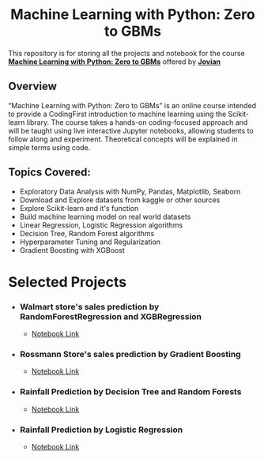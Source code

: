 <h1 align="center">Machine Learning with Python: Zero to GBMs</h1>

This repository is for storing all the projects and notebook for the course
**[Machine Learning with Python: Zero to GBMs](https://jovian.ai/learn/machine-learning-with-python-zero-to-gbms)**
offered by **[Jovian](https://jovian.ai/)**

## Overview

“Machine Learning with Python: Zero to GBMs” is an online course intended to
provide a CodingFirst introduction to machine learning using the Scikit-learn
library. The course takes a hands-on coding-focused approach and will be taught
using live interactive Jupyter notebooks, allowing students to follow along and
experiment. Theoretical concepts will be explained in simple terms using code.

## Topics Covered:

- Exploratory Data Analysis with NumPy, Pandas, Matplotlib, Seaborn
- Download and Explore datasets from kaggle or other sources
- Explore Scikit-learn and it's function
- Build machine learning model on real world datasets
- Linear Regression, Logistic Regression algorithms
- Decision Tree, Random Forest algorithms
- Hyperparameter Tuning and Regularization
- Gradient Boosting with XGBoost

# Selected Projects

- ### Walmart store's sales prediction by RandomForestRegression and XGBRegression

  - [Notebook Link](https://jovian.ai/alamgirakash2000/walmart-salse-forcasting)

- ### Rossmann Store's sales prediction by Gradient Boosting

  - [Notebook Link](https://github.com/alamgirakash2000/machine-learning-with-python-ZeroToGBMs/blob/main/gradient-boosting-xgboost/xgboost-gradient-boosting.ipynb)

- ### Rainfall Prediction by Decision Tree and Random Forests

  - [Notebook Link](https://github.com/alamgirakash2000/machine-learning-with-python-ZeroToGBMs/blob/main/DecisionTrees-and-RandomForests/decision-trees-and-random-forests.ipynb)

- ### Rainfall Prediction by Logistic Regression
  - [Notebook Link](https://github.com/alamgirakash2000/machine-learning-with-python-ZeroToGBMs/blob/main/logistic-regression/rainfall-prediction.ipynb)
